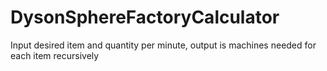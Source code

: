 # DysonSphereFactoryCalculator
 Input desired item and quantity per minute, output is machines needed for each item recursively
